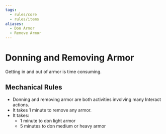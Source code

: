 ```yaml
---
tags:
  - rules/core
  - rules/items
aliases:
  - Don Armor
  - Remove Armor
---
```

# Donning and Removing Armor

Getting in and out of armor is time consuming.

## Mechanical Rules

- Donning and removing armor are both activities involving many Interact actions.
- It takes 1 minute to remove any armor.
- It takes:
	- 1 minute to don light armor
	- 5 minutes to don medium or heavy armor